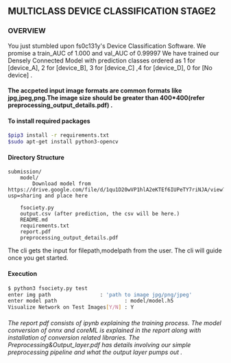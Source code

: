 ## MULTICLASS DEVICE CLASSIFICATION STAGE2 ####

### OVERVIEW ####
You just stumbled upon fs0c131y's Device Classification Software. We promise a train_AUC of 1.000 and val_AUC of 0.99997 
We have trained our Densely Connected Model with prediction classes ordered as  1 for [device_A], 2 for [device_B], 3 for [device_C] ,4 for [device_D], 0 for [No device] .

#### The accpeted input image formats are common formats like jpg,jpeg,png.The image size should be greater than 400*400(refer preprocessing_output_details.pdf) . ###
  
#### To install required packages #
```bash
$pip3 install -r requirements.txt
$sudo apt-get install python3-opencv
```
#### Directory Structure ###
 
```
submission/  
    model/
        Download model from https://drive.google.com/file/d/1qu1D20wVP1hlA2eKTEf6IUPeTY7riNJA/view?usp=sharing and place here
    
    fsociety.py  
    output.csv (after prediction, the csv will be here.) 
    README.md  
    requirements.txt
    report.pdf
    preprocessing_output_details.pdf
```

The cli gets the input for filepath,modelpath from the user. The cli will guide once you get started.

#### Execution ####

``` bash
$ python3 fsociety.py test
enter img path			      : 'path to image jpg/png/jpeg'
enter model path                      : model/model.h5
Visualize Network on Test Images[Y/N] : Y

```

###### The report pdf consists of ipynb explaining the training process. The model conversion of onnx and coreML is explained in the report along with installation of conversion related libraries. The Preprocessing&Output_layer.pdf has details involving our simple preprocessing pipeline and what the output layer pumps out . ######











